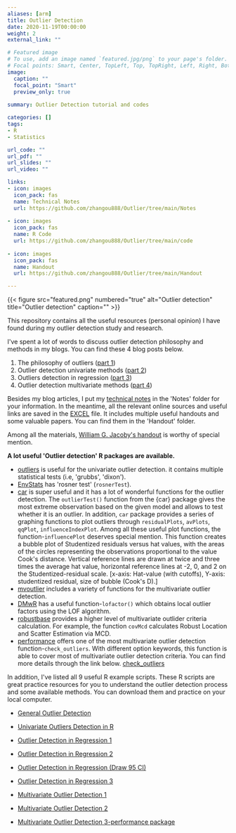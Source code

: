 ```yaml
---
aliases: [arm]
title: Outlier Detection
date: 2020-11-19T00:00:00
weight: 2
external_link: ""

# Featured image
# To use, add an image named `featured.jpg/png` to your page's folder.
# Focal points: Smart, Center, TopLeft, Top, TopRight, Left, Right, BottomLeft, Bottom, BottomRight.
image:
  caption: ""
  focal_point: "Smart"
  preview_only: true
  
summary: Outlier Detection tutorial and codes 

categories: []
tags:
- R
- Statistics

url_code: ""
url_pdf: ""
url_slides: ""
url_video: ""

links:
- icon: images
  icon_pack: fas
  name: Technical Notes
  url: https://github.com/zhangou888/Outlier/tree/main/Notes
  
- icon: images
  icon_pack: fas
  name: R Code
  url: https://github.com/zhangou888/Outlier/tree/main/code
  
- icon: images
  icon_pack: fas
  name: Handout
  url: https://github.com/zhangou888/Outlier/tree/main/Handout

---
```



{{< figure src="featured.png" numbered="true" alt="Outlier detection" title="Outlier detection"
caption="" >}}

This repository contains all the useful resources (personal opinion) I have found during my outlier detection study and research.

I've spent a lot of words to discuss outlier detection philosophy and methods in my blogs. You can find these 4 blog posts below.

1. The philosophy of outliers ([part 1](/2020/11/02/outliers-part1/)) 
2. Outlier detection univariate methods ([part 2](/2020/11/03/outliers-part2/))
3. Outliers detection in regression ([part 3](/2020/11/09/outliers-part3/))
4. Outlier detection multivariate methods ([part 4](/2020/11/16/outliers-part4/))

Besides my blog articles, I put my [technical notes](https://github.com/zhangou888/Outlier/blob/main/Notes/remove_outlier.docx) in the 'Notes' folder for your information. In the meantime, all the relevant online sources and useful links are saved in the [EXCEL](https://github.com/zhangou888/Outlier/blob/main/Notes/Outliers.xlsx) file.
It includes multiple useful handouts and some valuable papers. You can find them in the 'Handout' folder.

Among all the materials, [William G. Jacoby's handout](https://github.com/zhangou888/Outlier/blob/main/Handout/regression/Outliers_William%20G.%20Jacoby.pdf) is worthy of special mention.

**A lot useful 'Outlier detection' R packages are available.** 

* [outliers](https://cran.r-project.org/web/packages/outliers/) is useful for the univariate outlier detection. it contains multiple statistical tests (i.e, 'grubbs', 'dixon').
* [EnvStats](https://cran.r-project.org/web/packages/EnvStats/index.html) has 'rosner test' (`rosnerTest`).
* [car](https://cran.r-project.org/web/packages/car/index.html) is super useful and it has a lot of wonderful functions for the outlier detection. 
The `outlierTest()` function from the {car} package gives the most extreme observation based on the given model and allows to test whether it is an outlier.
In addition, `car` package provides a series of graphing functions to plot outliers through `residualPlots`, `avPlots`, `qqPlot`, `influenceIndexPlot`. Among all these useful plot functions, the function-`influencePlot` deserves special mention. This function creates a bubble plot of Studentized residuals versus hat values, with the areas of the circles representing the observations proportional to the value Cook's distance.
Vertical reference lines are drawn at twice and three times the average hat value, horizontal reference lines at -2, 0, and 2 on the Studentized-residual scale. [x-axis: Hat-value (with cutoffs), Y-axis: studentized residual, size of bubble (Cook's D).]  
* [mvoutlier](https://cran.r-project.org/web/packages/mvoutlier/index.html) includes a variety of functions for the multivariate outlier detection.
* [DMwR](https://cran.r-project.org/web/packages/DMwR/index.html) has a useful function-`lofactor()` which obtains local outlier factors using the LOF algorithm. 
* [robustbase](https://cran.r-project.org/web/packages/robustbase/index.html) provides a higher level of multivariate outlider criteria calculation. For example, the function `covMcd` calculates Robust Location and Scatter Estimation via MCD.
* [performance](https://cran.r-project.org/web/packages/performance/index.html) offers one of the most multivariate outlier detection function-`check_outliers`. With different option keywords, this function is able to cover most of multivariate outlier detection criteria. You can find more details through the link below.
[check_outliers](https://www.rdocumentation.org/packages/performance/versions/0.5.1/topics/check_outliers)

In addition, I've listed all 9 useful R example scripts. These R scripts are great practice resources for you to understand the outlier detection process and some available methods. You can download them and practice on your local computer.       

* [General Outlier Detection](https://github.com/zhangou888/Outlier/blob/main/code/outlier_analysis1.R)

* [Univariate Outliers Detection in R ](https://github.com/zhangou888/Outlier/blob/main/code/outlier_analysis2.R)

* [Outlier Detection in Regression 1](https://github.com/zhangou888/Outlier/blob/main/code/outlier_analysis3.R)

* [Outlier Detection in Regression 2](https://github.com/zhangou888/Outlier/blob/main/code/outlier_analysis4.R)

* [Outlier Detection in Regression (Draw 95 CI)](https://github.com/zhangou888/Outlier/blob/main/code/outlier_analysis5.R)

* [Outlier Detection in Regression 3](https://github.com/zhangou888/Outlier/blob/main/code/outlier_analysis6.R)

* [Multivariate Outlier Detection 1](https://github.com/zhangou888/Outlier/blob/main/code/outlier_analysis7.R)

* [Multivariate Outlier Detection 2](https://github.com/zhangou888/Outlier/blob/main/code/outlier_analysis8.R)

* [Multivariate Outlier Detection 3-performance package](https://github.com/zhangou888/Outlier/blob/main/code/outlier_analysis9.R)